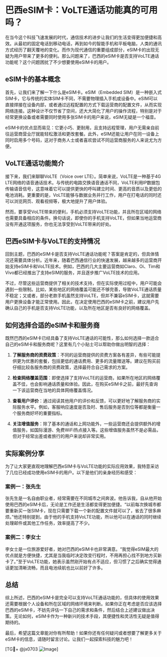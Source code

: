 # 巴西eSIM卡：VoLTE通话功能真的可用吗？

在当今这个科技飞速发展的时代，通信技术的进步让我们的生活变得更加便捷和高效。从最初的固定电话到移动电话，再到如今的智能手机和平板电脑，人类的通讯方式经历了翻天覆地的变化。而作为现代通信的重要组成部分，eSIM卡的出现无疑为用户带来了更多的便利。那么问题来了，巴西的eSIM卡是否支持VoLTE通话功能呢？这个问题困扰了不少想要使用eSIM卡的用户。

## eSIM卡的基本概念

首先，让我们来了解一下什么是eSIM卡。eSIM（Embedded SIM）是一种嵌入式SIM卡，它与传统的实体SIM卡不同，不需要物理插入手机或设备中。eSIM可以直接焊接在设备内部，或者通过远程配置的方式下载运营商的配置文件，从而实现网络连接。这种设计不仅节省了空间，还大大简化了用户的操作流程，特别是对于经常更换设备或者需要同时使用多张SIM卡的用户来说，eSIM无疑是一个福音。

eSIM卡的优点显而易见：它更小巧、更耐用，且支持远程管理，用户无需亲自前往运营商营业厅就能轻松激活和更改套餐。此外，eSIM还能让用户在同一设备上同时启用多个号码，这对于商务人士或者喜欢尝试不同运营商服务的人来说尤为方便。

## VoLTE通话功能简介

接下来，我们来聊聊VoLTE（Voice over LTE）。简单来说，VoLTE是一种基于4G LTE网络的语音通话技术。与传统的电路交换语音通话不同，VoLTE利用IP数据包传输语音信号，这意味着它可以提供更快的呼叫建立时间、更高的音质以及更低的电池消耗。更重要的是，VoLTE能够与数据业务并行工作，用户在打电话的同时还可以浏览网页、观看视频等，极大地提升了用户体验。

然而，要享受VoLTE带来的便利，手机必须支持VoLTE功能，并且所在区域的网络也需要具备相应的条件。换句话说，即使你的手机支持VoLTE，但如果当地运营商没有开通这项服务，你也无法享受到VoLTE带来的好处。

## 巴西eSIM卡与VoLTE的支持情况

回到主题，巴西的eSIM卡是否支持VoLTE通话功能呢？答案是肯定的，但具体情况还需要具体分析。近年来，随着巴西通信行业的快速发展，越来越多的运营商开始支持eSIM卡和VoLTE技术。例如，巴西的几大主要运营商如Claro、Oi、Tim和Vivo都已经推出了支持eSIM的服务，并且逐步推广VoLTE技术的应用。

不过，尽管这些运营商提供了相关的技术支持，但在实际使用过程中，用户可能会遇到一些限制。比如，某些地区的网络覆盖可能还不够完善，导致VoLTE通话质量不稳定；又或者，部分老款手机虽然支持VoLTE，但并不兼容eSIM卡，这就需要用户更换设备才能正常使用。因此，在决定使用巴西的eSIM卡之前，建议用户先确认自己的手机是否支持VoLTE功能，以及所在地区是否有良好的网络覆盖。

## 如何选择合适的eSIM卡和服务商

既然巴西的eSIM卡已经具备了支持VoLTE通话的可能性，那么如何选择一款适合自己的eSIM卡和服务商呢？这里有几个小贴士可以帮助你做出明智的选择：

1. **了解服务商的资费政策**：不同的运营商提供的资费方案各有差异，有些可能提供更为优惠的套餐，包括更低的通话费用、更多的流量赠送等。建议在购买前仔细比较各服务商的资费政策，选择最符合自己需求的方案。

2. **检查网络覆盖范围**：即使选择了支持VoLTE的运营商，如果所在地区的网络覆盖不佳，也会影响通话质量和体验。因此，在购买eSIM卡之前，最好先查询一下该运营商在当地的具体网络覆盖情况。

3. **查看用户评价**：通过阅读其他用户的评价和反馈，可以更好地了解服务商的实际服务水平。例如，客服响应速度是否及时、售后服务是否到位等都是衡量一个服务商好坏的重要指标。

4. **关注增值服务**：除了基本的通话和上网功能外，一些运营商还会提供额外的增值服务，如国际漫游、免费WiFi热点接入等。这些增值服务虽然不是必需品，但对于经常出差或者旅行的用户来说却非常实用。

## 实际案例分享

为了让大家更直观地理解巴西eSIM卡与VoLTE功能的实际应用效果，我特意采访了几位已经成功使用eSIM卡的用户。以下是他们的亲身经历和感受：

### 案例一：张先生
张先生是一名自由职业者，经常需要在不同城市之间奔波。他告诉我，自从他开始使用巴西的eSIM卡后，无论是工作还是生活都变得更加便捷。“以前每次换城市都要重新买一张SIM卡，现在只需要下载一个新的配置文件就可以了，省去了很多麻烦。”他还特别提到，由于他的手机支持VoLTE功能，所以他可以在通话的同时继续处理邮件或其他工作任务，效率提高了不少。

### 案例二：李女士
李女士是一位旅游爱好者，她对巴西的eSIM卡也非常满意。“我觉得eSIM最大的优点就是方便快捷，尤其是当我临时决定改变行程时，不用再担心找不到地方买新卡了。”至于VoLTE功能，她表示虽然刚开始有点不适应，但习惯了之后确实觉得通话更加清晰流畅，而且电池续航也比以前好了许多。

## 总结

综上所述，巴西的eSIM卡是完全可以支持VoLTE通话功能的，但具体的使用效果还需要根据个人设备和所在区域的网络环境来判断。如果你正在考虑是否应该选择巴西的eSIM卡，不妨先评估一下自己的需求和条件，然后结合上述建议做出决策。无论如何，eSIM卡作为一种新兴的技术手段，其便捷性和灵活性无疑是值得期待的。

最后，希望这篇文章能对你有所帮助！如果你还有任何疑问或者想要了解更多关于eSIM卡的信息，请随时留言讨论。让我们一起探索科技的魅力吧！

[TG💪+ @jx0703 ![Image](https://github.com/user-attachments/assets/dbca1d08-cadb-493c-b0ec-ad6f7a83f270)]